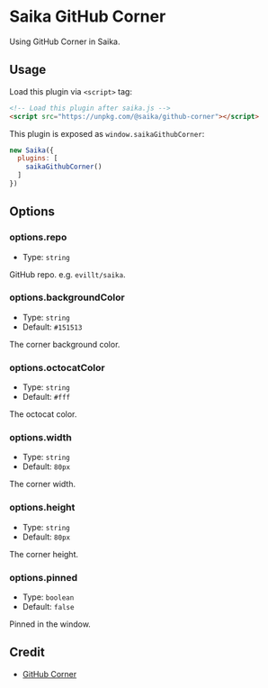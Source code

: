 # Saika GitHub Corner

Using GitHub Corner in Saika.

## Usage

Load this plugin via `<script>` tag:

```html
<!-- Load this plugin after saika.js -->
<script src="https://unpkg.com/@saika/github-corner"></script>
```

This plugin is exposed as `window.saikaGithubCorner`:

```js
new Saika({
  plugins: [
    saikaGithubCorner()
  ]
})
```

## Options

### options.repo

- Type: `string`

GitHub repo. e.g. `evillt/saika`.

### options.backgroundColor

- Type: `string`
- Default: `#151513`

The corner background color.

### options.octocatColor

- Type: `string`
- Default: `#fff`

The octocat color.

### options.width

- Type: `string`
- Default: `80px`

The corner width.

### options.height

- Type: `string`
- Default: `80px`

The corner height.

### options.pinned

- Type: `boolean`
- Default: `false`

Pinned in the window.

## Credit

- [GitHub Corner](https://github.com/tholman/github-corners/)

